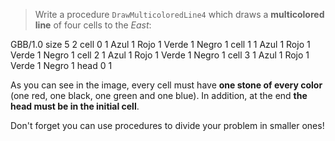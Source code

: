 > Write a procedure `DrawMulticoloredLine4` which draws a **multicolored line** of four cells to the _East_:

<gs-board>
 GBB/1.0
  size 5 2
  cell 0 1 Azul 1 Rojo 1 Verde 1 Negro 1
  cell 1 1 Azul 1 Rojo 1 Verde 1 Negro 1
  cell 2 1 Azul 1 Rojo 1 Verde 1 Negro 1
  cell 3 1 Azul 1 Rojo 1 Verde 1 Negro 1
  head 0 1 
</gs-board>

As you can see in the image, every cell must have **one stone of every color** (one red, one black, one green and one blue). In addition, at the end **the head must be in the initial cell**. 

Don't forget you can use procedures to divide your problem in smaller ones!